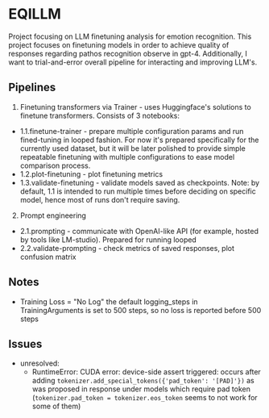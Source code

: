 # EQILLM
Project focusing on LLM finetuning analysis for emotion recognition. This project focuses on finetuning models in order to achieve quality of responses regarding pathos recognition observe in gpt-4. Additionally, I want to trial-and-error overall pipeline for interacting and improving LLM's.

## Pipelines
1. Finetuning transformers via Trainer - uses Huggingface's solutions to finetune transformers. Consists of 3 notebooks:
- 1.1.finetune-trainer - prepare multiple configuration params and run fined-tuning in looped fashion. For now it's prepared specifically for the currently used dataset, but it will be later polished to provide simple repeatable finetuning with multiple configurations to ease model comparison process.   
- 1.2.plot-finetuning - plot finetuning metrics 
- 1.3.validate-finetuning -  validate models saved as checkpoints. Note: by default, 1.1 is intended to run multiple times before deciding on specific model, hence most of runs don't require saving.
2. Prompt engineering
- 2.1.prompting - communicate with OpenAI-like API (for example, hosted by tools like LM-studio). Prepared for running looped
- 2.2.validate-prompting - check metrics of saved responses, plot confusion matrix

## Notes
- Training Loss = "No Log" the default logging_steps in TrainingArguments is set to 500 steps, so no loss is reported before 500 steps

## Issues

- unresolved:
  - RuntimeError: CUDA error: device-side assert triggered: occurs after adding `tokenizer.add_special_tokens({'pad_token': '[PAD]'})` as was proposed in response under models which require pad token (`tokenizer.pad_token = tokenizer.eos_token` seems to not work for some of them)